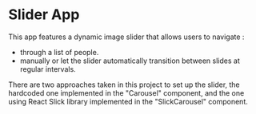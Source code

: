 # Slider App

This app features a dynamic image slider that allows users to navigate :

- through a list of people.
- manually or let the slider automatically transition between slides at regular intervals.

There are two approaches taken in this project to set up the slider, the hardcoded one implemented in the "Carousel" component, and the one using React Slick library implemented in the "SlickCarousel" component.
